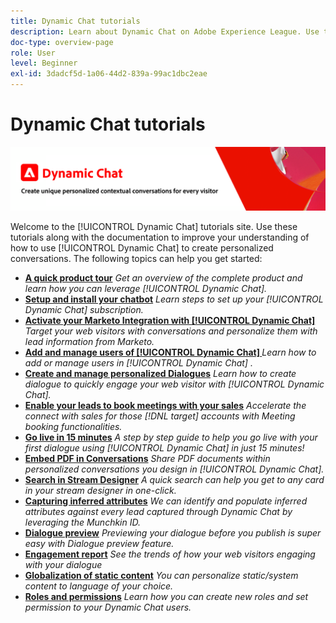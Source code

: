 ```yaml
---
title: Dynamic Chat tutorials
description: Learn about Dynamic Chat on Adobe Experience League. Use these tutorials along with the documentation to improve your understanding of how to use Dynamic Chat to create personalized conversations.
doc-type: overview-page
role: User
level: Beginner
exl-id: 3dadcf5d-1a06-44d2-839a-99ac1dbc2eae
---
```

# Dynamic Chat tutorials

![](assets/dynamic-chat-header.png)

Welcome to the [!UICONTROL Dynamic Chat]  tutorials site. Use these tutorials along with the documentation to improve your understanding of how to use [!UICONTROL Dynamic Chat]  to create personalized conversations. The following topics can help you get started:

* **[A quick product tour](product-tour.md)**
    *Get an overview of the complete product and learn how you can leverage [!UICONTROL Dynamic Chat].*
* **[Setup and install your chatbot](setup.md)**
    *Learn steps to set up your [!UICONTROL Dynamic Chat]  subscription.*
* **[Activate your Marketo Integration with [!UICONTROL Dynamic Chat] ](marketo-integration.md)**
    *Target your web visitors with conversations and personalize them with lead information from Marketo.*
* **[Add and manage users of [!UICONTROL Dynamic Chat] ](user-management.md)**
    *Learn how to add or manage users in [!UICONTROL Dynamic Chat] .*
* **[Create and manage personalized Dialogues](dialogue-management.md)**
    *Learn how to create dialogue to quickly engage your web visitor with [!UICONTROL Dynamic Chat].*
* **[Enable your leads to book meetings with your sales](meeting-booking.md)**
   *Accelerate the connect with sales for those [!DNL target] accounts with Meeting booking functionalities.*
* **[Go live in 15 minutes](go-live-in-15-minutes.md)**
    *A step by step guide to help you go live with your first dialogue using [!UICONTROL Dynamic Chat]  in just 15 minutes!*
* **[Embed PDF in Conversations](document-cloud-integration.md)**
    *Share PDF documents within personalized conversations you design in [!UICONTROL Dynamic Chat].*
* **[Search in Stream Designer](search-in-stream-designer.md)**
    *A quick search can help you get to any card in your stream designer in one-click.*
* **[Capturing inferred attributes](capture-inferred-attributes.md)**
    *We can identify and populate inferred attributes against every lead captured through Dynamic Chat by leveraging the Munchkin ID.*
* **[Dialogue preview](dialogue-preview.md)**
    *Previewing your dialogue before you publish is super easy with Dialogue preview feature.*
* **[Engagement report](engagement-report.md)**
    *See the trends of how your web visitors engaging with your dialogue*
* **[Globalization of static content](globalization-of-static-content.md)**
    *You can personalize static/system content to language of your choice.*
* **[Roles and permissions](roles-and-permissions.md)**
    *Learn how you can create new roles and set permission to your Dynamic Chat users.*
